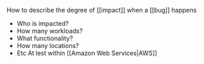 How to describe the degree of [[impact]]  when a [[bug]] happens
- Who is impacted?
- How many workloads?
- What functionality?
- How many locations?
- Etc
At lest within [[Amazon Web Services|AWS]]